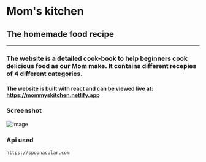 # Mom's kitchen
## The homemade food recipe

<hr />

### The website is a detailed cook-book to help beginners cook delicious food as our Mom make. It contains different recepies of 4 different categories.
#### The website is built with react and can be viewed live at: https://mommyskitchen.netlify.app

### Screenshot
![image](https://github.com/Saurabhparshar/mummysrecipe/blob/main/public/media/newkitchen.jpg)

### Api used
  ``` https://spoonacular.com ```
